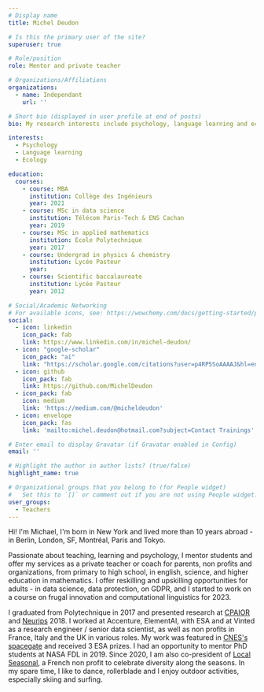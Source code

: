 ```yaml
---
# Display name
title: Michel Deudon

# Is this the primary user of the site?
superuser: true

# Role/position
role: Mentor and private teacher

# Organizations/Affiliations
organizations:
  - name: Independant
    url: ''

# Short bio (displayed in user profile at end of posts)
bio: My research interests include psychology, language learning and ecology.

interests:
  - Psychology
  - Language learning
  - Ecology

education:
  courses:
    - course: MBA
      institution: Collège des Ingénieurs
      year: 2021
    - course: MSc in data science
      institution: Télécom Paris-Tech & ENS Cachan
      year: 2019
    - course: MSc in applied mathematics
      institution: Ecole Polytechnique
      year: 2017
    - course: Undergrad in physics & chemistry
      institution: Lycée Pasteur
      year:
    - course: Scientific baccalaureate
      institution: Lycée Pasteur
      year: 2012

# Social/Academic Networking
# For available icons, see: https://wowchemy.com/docs/getting-started/page-builder/#icons
social:
  - icon: linkedin
    icon_pack: fab
    link: https://www.linkedin.com/in/michel-deudon/
  - icon: "google-scholar"
    icon_pack: "ai"
    link: "https://scholar.google.com/citations?user=p4RP5SoAAAAJ&hl=en"
  - icon: github
    icon_pack: fab
    link: https://github.com/MichelDeudon
  - icon_pack: fab
    icon: medium
    link: 'https://medium.com/@micheldeudon'
  - icon: envelope
    icon_pack: fas
    link: 'mailto:michel.deudon@hotmail.com?subject=Contact Trainings'

# Enter email to display Gravatar (if Gravatar enabled in Config)
email: ''

# Highlight the author in author lists? (true/false)
highlight_name: true

# Organizational groups that you belong to (for People widget)
#   Set this to `[]` or comment out if you are not using People widget.
user_groups:
  - Teachers
---
```


Hi! I'm Michael, I'm born in New York and lived more than 10 years abroad - in Berlin, London, SF, Montréal, Paris and Tokyo. 

Passionate about teaching, learning and psychology, I mentor students and offer my services as a private teacher or coach for parents, non profits and organizations, from primary to high school, in english, science, and higher education in mathematics. I offer reskilling and upskilling opportunities for adults - in data science, data protection, on GDPR, and I started to work on a course on frugal innovation and computational linguistics for 2023.

I graduated from Polytechnique in 2017 and presented research at [CPAIOR](https://hanalog.ca/wp-content/uploads/2018/11/cpaior-learning-heuristics-6.pdf) and [Neurips](https://papers.nips.cc/paper/2018/hash/97e8527feaf77a97fc38f34216141515-Abstract.html) 2018. I worked at Accenture, ElementAI, with ESA and at Vinted as a research engineer / senior data scientist, as well as non profits in France, Italy and the UK in various roles. My work was featured in [CNES's spacegate](https://spacegate.cnes.fr/fr/covid-19-venise-sans-les-bateaux) and received 3 ESA prizes. I had an opportunity to mentor PhD students at NASA FDL in 2019. Since 2020, I am also co-president of [Local Seasonal](https://www.local-seasonal.org/en/), a French non profit to celebrate diversity along the seasons. In my spare time, I like to dance, rollerblade and I enjoy outdoor activities, especially skiing and surfing.